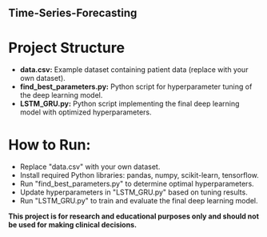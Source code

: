 ## Time-Series-Forecasting

# Project Structure

* **data.csv:** Example dataset containing patient data (replace with your own dataset).
* **find_best_parameters.py:** Python script for hyperparameter tuning of the deep learning model.
* **LSTM_GRU.py:** Python script implementing the final deep learning model with optimized hyperparameters. 

# How to Run:
*  Replace "data.csv" with your own dataset.
*  Install required Python libraries: pandas, numpy, scikit-learn, tensorflow.
*  Run "find_best_parameters.py" to determine optimal hyperparameters.
*  Update hyperparameters in "LSTM_GRU.py" based on tuning results.
*  Run "LSTM_GRU.py" to train and evaluate the final deep learning model.


**This project is for research and educational purposes only and should not be used for making clinical decisions.**
